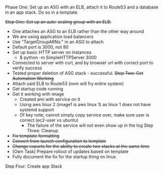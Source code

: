 Phase One: Set up an ASG with an ELB, attach it to Route53 and a database in an app stack. Do so in a template.


~~Step One: Set up an auto-scaling group with an ELB.~~
 - One attaches an ASG to an ELB rather than the other way around
 - We are using application load balancers
  - Use "TargetGroupARNs:" in an ASG to attach
  - Default port is 3000, not 80
  - Set up basic HTTP server on instances
    - $ python -m SimpleHTTPServer 3000
  - Connected to server with curl, and by browser url with correct port to verify success
  - Tested proper deletion of ASG stack - successful.
~~Step Two: Get Automation Working~~
 - Attach said ELB to Route53 (nvm will fry entire system)
 - Get startup code running
  - Get it working with image
     - Created ami with service on it
     - Using aws linux 2 (image1 is aws linux 1) as linux 1 does not have systemd support
     - Of key note; cannot simply copy service over, make sure user is correct (ec2-user vs ubuntu)
        - The failure of the service will not even show up in the log
Step Three: Cleanup
 - ~~Fix template formatting~~
 - ~~Convert from launch configuration to template~~
 - ~~Change exports for the ability to create two stacks at the same time~~
 - (Own Task) Prepare rollout of updates based on template
 - Fully document the fix for the startup thing on linux

Step Four: Create app Stack
